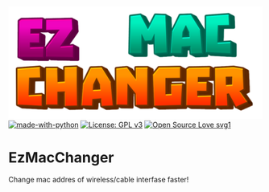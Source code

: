 ![Logo](https://github.com/W0lfL4bs/EzMacChanger/blob/master/EzMacChanger_Logo.png) 
[![made-with-python](https://img.shields.io/badge/Made%20with-Python-1f425f.svg)](https://www.python.org/) [![License: GPL v3](https://img.shields.io/badge/License-GPLv3-blue.svg)](https://www.gnu.org/licenses/gpl-3.0) [![Open Source Love svg1](https://badges.frapsoft.com/os/v1/open-source.svg?v=103)](https://github.com/ellerbrock/open-source-badges/) 


# EzMacChanger
Change mac addres of wireless/cable interfase faster! 

